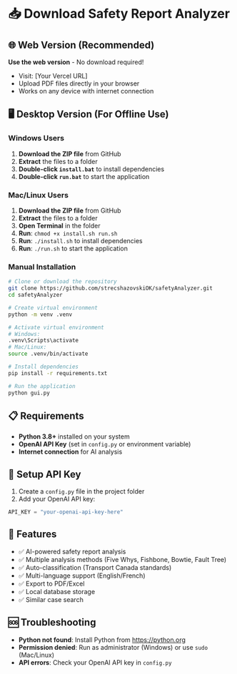 # 📥 Download Safety Report Analyzer

## 🌐 Web Version (Recommended)
**Use the web version** - No download required!
- Visit: [Your Vercel URL]
- Upload PDF files directly in your browser
- Works on any device with internet connection

## 🖥️ Desktop Version (For Offline Use)

### Windows Users
1. **Download the ZIP file** from GitHub
2. **Extract** the files to a folder
3. **Double-click `install.bat`** to install dependencies
4. **Double-click `run.bat`** to start the application

### Mac/Linux Users
1. **Download the ZIP file** from GitHub
2. **Extract** the files to a folder
3. **Open Terminal** in the folder
4. **Run**: `chmod +x install.sh run.sh`
5. **Run**: `./install.sh` to install dependencies
6. **Run**: `./run.sh` to start the application

### Manual Installation
```bash
# Clone or download the repository
git clone https://github.com/strecshazovskiOK/safetyAnalyzer.git
cd safetyAnalyzer

# Create virtual environment
python -m venv .venv

# Activate virtual environment
# Windows:
.venv\Scripts\activate
# Mac/Linux:
source .venv/bin/activate

# Install dependencies
pip install -r requirements.txt

# Run the application
python gui.py
```

## 📋 Requirements
- **Python 3.8+** installed on your system
- **OpenAI API Key** (set in `config.py` or environment variable)
- **Internet connection** for AI analysis

## 🔧 Setup API Key
1. Create a `config.py` file in the project folder
2. Add your OpenAI API key:
```python
API_KEY = "your-openai-api-key-here"
```

## 🚀 Features
- ✅ AI-powered safety report analysis
- ✅ Multiple analysis methods (Five Whys, Fishbone, Bowtie, Fault Tree)
- ✅ Auto-classification (Transport Canada standards)
- ✅ Multi-language support (English/French)
- ✅ Export to PDF/Excel
- ✅ Local database storage
- ✅ Similar case search

## 🆘 Troubleshooting
- **Python not found**: Install Python from https://python.org
- **Permission denied**: Run as administrator (Windows) or use `sudo` (Mac/Linux)
- **API errors**: Check your OpenAI API key in `config.py`
